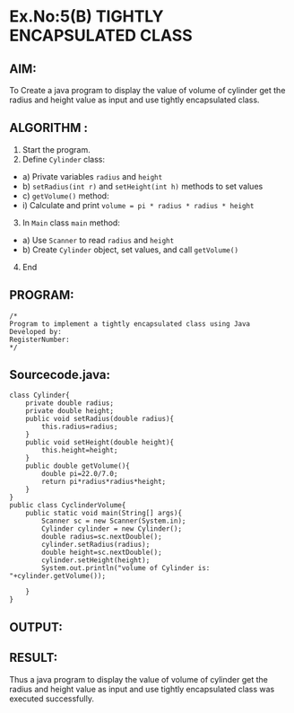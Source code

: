 # Ex.No:5(B) TIGHTLY ENCAPSULATED CLASS

## AIM:
To Create a java program to display the value of volume of cylinder get the radius and height value as input and use tightly encapsulated class.

## ALGORITHM :
1.	Start the program.
2.	Define `Cylinder` class:
-	a) Private variables `radius` and `height`
-	b) `setRadius(int r)` and `setHeight(int h)` methods to set values
-	c) `getVolume()` method:
- i) Calculate and print `volume = pi * radius * radius * height`
3.	In `Main` class `main` method:
-	a) Use `Scanner` to read `radius` and `height`
-	b) Create `Cylinder` object, set values, and call `getVolume()`
4.	End









## PROGRAM:
 ```
/*
Program to implement a tightly encapsulated class using Java
Developed by: 
RegisterNumber:  
*/
```

## Sourcecode.java:
```import java.util.*;
class Cylinder{
    private double radius;
    private double height;
    public void setRadius(double radius){
        this.radius=radius;
    }
    public void setHeight(double height){
        this.height=height;
    }
    public double getVolume(){
        double pi=22.0/7.0;
        return pi*radius*radius*height;
    }
}
public class CyclinderVolume{
    public static void main(String[] args){
        Scanner sc = new Scanner(System.in);
        Cylinder cylinder = new Cylinder();
        double radius=sc.nextDouble();
        cylinder.setRadius(radius);
        double height=sc.nextDouble();
        cylinder.setHeight(height);
        System.out.println("volume of Cylinder is: "+cylinder.getVolume());
        
    }
}
```







## OUTPUT:



## RESULT:
Thus a java program to display the value of volume of cylinder get the radius and height value as input and use tightly encapsulated class was executed successfully.



